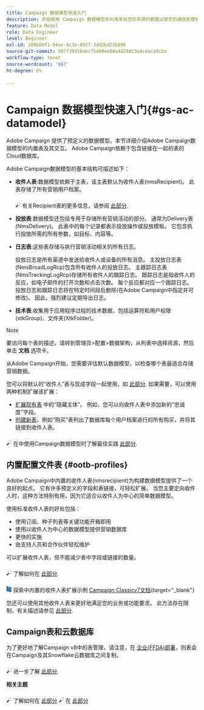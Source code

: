 ```yaml
---
title: Campaign 数据模型快速入门
description: 开始使用 Campaign 数据模型并利用来自您的来源的数据以使您的通信和营销输出受益。
feature: Data Model
role: Data Engineer
level: Beginner
exl-id: 200b60f1-04ae-4c3e-892f-3dd2bd22b896
source-git-commit: 507f30d16eecf5400ee88a4d29913e4cdaca9cba
workflow-type: tm+mt
source-wordcount: '667'
ht-degree: 6%

---
```


# Campaign 数据模型快速入门{#gs-ac-datamodel}

Adobe Campaign 提供了预定义的数据模型。本节详细介绍Adobe Campaign数据模型的内置表及其交互。 Adobe Campaign依赖于包含链接在一起的表的Cloud数据库。

Adobe Campaign数据模型的基本结构可描述如下：

* **收件人表**:数据模型依赖于主表，该主表默认为收件人表(nmsRecipient)。 此表存储了所有营销用户档案。

   ![](../assets/do-not-localize/glass.png) 有关Recipient表的更多信息，请参阅 [此部分](#ootb-profiles).

* **投放表**:数据模型还包括专用于存储所有营销活动的部分。 通常为Delivery表(NmsDelivery)。 此表中的每个记录都表示投放操作或投放模板。 它包含执行投放所需的所有参数，如目标、内容等。

* **日志表**:这些表存储与执行营销活动相关的所有日志。

   投放日志是所有渠道中发送给收件人或设备的所有消息。 主投放日志表(NmsBroadLogRcp)包含所有收件人的投放日志。
主跟踪日志表(NmsTrackingLogRcp)存储所有收件人的跟踪日志。 跟踪日志是指收件人的反应，如电子邮件的打开次数和点击次数。 每个反应都对应一个跟踪日志。
投放日志和跟踪日志将在特定时间段后删除(在Adobe Campaign中指定并可修改)。 因此，强烈建议定期导出日志。

* **技术表**:收集用于应用程序过程的技术数据，包括运算符和用户权限(xtkGroup)、文件夹(XtkFolder)。

>[!NOTE]
>
>要访问每个表的描述，请转到管理员>配置>数据架构，从列表中选择资源，然后单击 **文档** 选项卡。

从Adobe Campaign开始，您需要评估默认数据模型，以检查哪个表最适合存储营销数据。

您可以将默认的“收件人”表与现成字段一起使用，如 [此部分](#ootb-profiles). 如果需要，可以使用两种机制扩展该扩展：

* [扩展现有表](extend-schema.md) 中的“隐藏主体”。 例如，您可以向收件人表中添加新的“忠诚度”字段。
* [创建新表](create-schema.md)，例如“购买”表列出了数据库每个用户档案进行的所有购买，并将其链接到收件人表。

![](../assets/do-not-localize/glass.png) 在中使用Campaign数据模型时了解最佳实践 [此部分](datamodel-best-practices.md).

## 内置配置文件表 {#ootb-profiles}

Adobe Campaign中内置的收件人表(nmsrecipient)为构建数据模型提供了一个良好的起点。 它有许多预定义的字段和表链接，可轻松扩展。 当您主要定向收件人时，这种方法特别有用，因为它适合以收件人为中心的简单数据模型。

使用标准收件人表的好处包括：

* 使用订阅、种子列表等关键功能开箱即用
* 使用以收件人为中心的数据模型提供营销数据库
* 更快的实施
* 由支持人员和合作伙伴轻松维护

可以扩展收件人表，但不能减少表中字段或链接的数量。

![](../assets/do-not-localize/glass.png) 了解如何在 [此部分](extend-schema.md).

![](../assets/do-not-localize/book.png) 探索中内置的收件人表扩展示例 [Campaign Classicv7文档](https://experienceleague.adobe.com/docs/campaign-classic/using/configuring-campaign-classic/editing-schemas/examples-of-schemas-edition.html?lang=en#extending-a-table){target="_blank"}

您还可以使用其他收件人表来更好地满足您的业务或功能要求。 此方法存在限制，有关描述请参见 [此部分](custom-recipient.md).

## Campaign表和云数据库

为了更好地了解Campaign v8中的表管理，请注意，在 [企业(FFDA)部署](../architecture/enterprise-deployment.md)，则表会在Campaign及其Snowflake云数据库之间复制。

![](../assets/do-not-localize/glass.png) 进一步了解 [此部分](../architecture/replication.md).

**相关主题**

![](../assets/do-not-localize/glass.png) 了解如何在 [此部分](../start/import.md)
![](../assets/do-not-localize/glass.png) 在 [此部分](../start/audiences.md)
